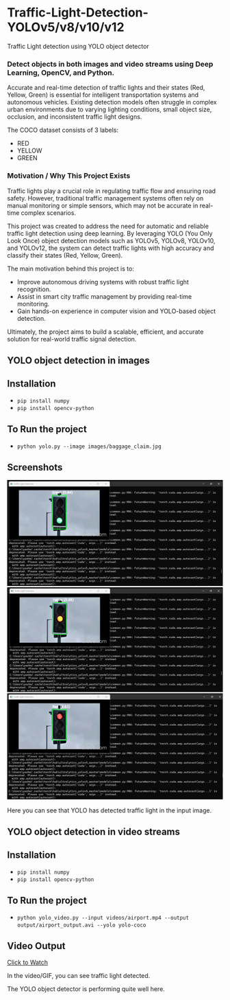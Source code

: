 # Traffic-Light-Detection-YOLOv5/v8/v10/v12
Traffic Light detection using YOLO object detector

### Detect objects in both images and video streams using Deep Learning, OpenCV, and Python.

Accurate and real-time detection of traffic lights and their states (Red, Yellow, Green) is essential for intelligent transportation systems and autonomous vehicles. Existing detection models often struggle in complex urban environments due to varying lighting conditions, small object size, occlusion, and inconsistent traffic light designs.

The COCO dataset consists of 3 labels:
- RED
- YELLOW
- GREEN

### Motivation / Why This Project Exists

Traffic lights play a crucial role in regulating traffic flow and ensuring road safety. However, traditional traffic management systems often rely on manual monitoring or simple sensors, which may not be accurate in real-time complex scenarios.

This project was created to address the need for automatic and reliable traffic light detection using deep learning. By leveraging YOLO (You Only Look Once) object detection models such as YOLOv5, YOLOv8, YOLOv10, and YOLOv12, the system can detect traffic lights with high accuracy and classify their states (Red, Yellow, Green).

The main motivation behind this project is to:
- Improve autonomous driving systems with robust traffic light recognition.
- Assist in smart city traffic management by providing real-time monitoring.
- Gain hands-on experience in computer vision and YOLO-based object detection.

Ultimately, the project aims to build a scalable, efficient, and accurate solution for real-world traffic signal detection.

## YOLO object detection in images

## Installation

- `pip install numpy`
- `pip install opencv-python`

## To Run the project

- `python yolo.py --image images/baggage_claim.jpg`

## Screenshots
![Image](Images/Green.png)
![Image](Images/Yellow.png)
![Image](Images/Red.png)

Here you can see that YOLO has detected traffic light in the input image.


## YOLO object detection in video streams

## Installation

- `pip install numpy`
- `pip install opencv-python`

## To Run the project

- `python yolo_video.py --input videos/airport.mp4 --output output/airport_output.avi --yolo yolo-coco`

## Video Output

[Click to Watch](https://github.com/YashMerwade/Traffic-Light-Detection/blob/Yolov5/Traffic%20Light%20Detection.mp4)


In the video/GIF, you can see traffic light detected.

The YOLO object detector is performing quite well here. 


